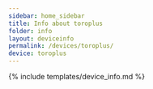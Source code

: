 ```yaml
---
sidebar: home_sidebar
title: Info about toroplus
folder: info
layout: deviceinfo
permalink: /devices/toroplus/
device: toroplus
---
```

{% include templates/device_info.md %}
